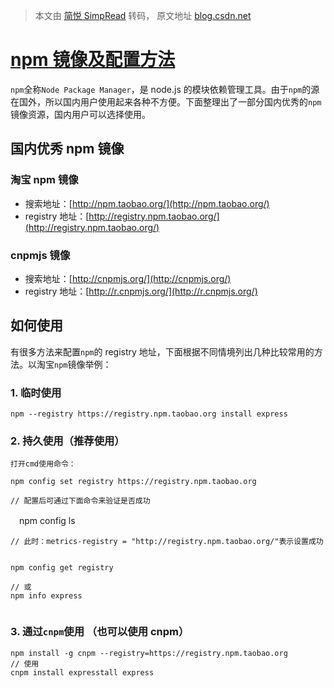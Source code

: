 > 本文由 [简悦 SimpRead](http://ksria.com/simpread/) 转码， 原文地址 [blog.csdn.net](https://blog.csdn.net/qq_31307269/article/details/106736215)

[npm 镜像及配置方法](https://www.cnblogs.com/zixuan00/p/11197532.html)
===============================================================

`npm`全称`Node Package Manager`，是 node.js 的模块依赖管理工具。由于`npm`的源在国外，所以国内用户使用起来各种不方便。下面整理出了一部分国内优秀的`npm`镜像资源，国内用户可以选择使用。

国内优秀 npm 镜像
-----------

### 淘宝 npm 镜像

*   搜索地址：[http://npm.taobao.org/](http://npm.taobao.org/)
*   registry 地址：[http://registry.npm.taobao.org/](http://registry.npm.taobao.org/)

### cnpmjs 镜像

*   搜索地址：[http://cnpmjs.org/](http://cnpmjs.org/)
*   registry 地址：[http://r.cnpmjs.org/](http://r.cnpmjs.org/)

如何使用
----

有很多方法来配置`npm`的 registry 地址，下面根据不同情境列出几种比较常用的方法。以淘宝`npm`镜像举例：

### 1. 临时使用

```
npm --registry https://registry.npm.taobao.org install express

```

### 2. 持久使用（推荐使用）

```
打开cmd使用命令：

npm config set registry https://registry.npm.taobao.org

// 配置后可通过下面命令来验证是否成功

```

　npm config ls

```
// 此时：metrics-registry = "http://registry.npm.taobao.org/"表示设置成功


npm config get registry

// 或
npm info express


```

### 3. 通过`cnpm`使用 （也可以使用 cnpm）

```
npm install -g cnpm --registry=https://registry.npm.taobao.org
// 使用
cnpm install expresstall express

```
